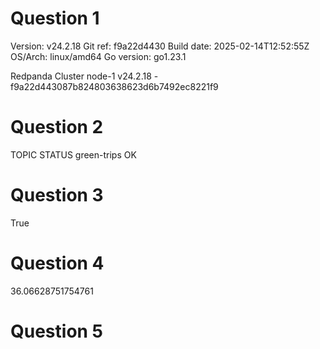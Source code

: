 # Question 1
Version:     v24.2.18
Git ref:     f9a22d4430
Build date:  2025-02-14T12:52:55Z
OS/Arch:     linux/amd64
Go version:  go1.23.1

Redpanda Cluster
  node-1  v24.2.18 - f9a22d443087b824803638623d6b7492ec8221f9

# Question 2
TOPIC        STATUS
green-trips  OK

# Question 3
True

# Question 4
36.06628751754761

# Question 5


